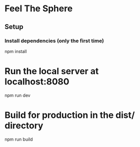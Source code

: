 # Feel The Sphere

## Setup
### Install dependencies (only the first time)
npm install

# Run the local server at localhost:8080
npm run dev

# Build for production in the dist/ directory
npm run build
